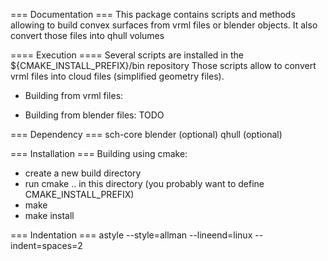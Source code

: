 === Documentation ===
This package contains scripts and methods allowing to build convex surfaces 
from vrml files or blender objects.
It also convert those files into qhull volumes

==== Execution ====
Several scripts are installed in the ${CMAKE_INSTALL_PREFIX}/bin repository
Those scripts allow to convert vrml files into cloud files (simplified geometry
files).

* Building from vrml files:


* Building from blender files:
TODO

=== Dependency ===
sch-core
blender (optional)
qhull (optional)

=== Installation ===
Building using cmake:
- create a new build directory
- run cmake .. in this directory 
  (you probably want to define CMAKE_INSTALL_PREFIX)
- make
- make install

=== Indentation ===
astyle --style=allman --lineend=linux --indent=spaces=2


